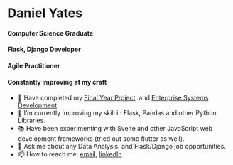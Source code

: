 # Daniel Yates
#### Computer Science Graduate
#### Flask, Django Developer
#### Agile Practitioner

#### Constantly improving at my craft

- 🔭 Have completed my [Final Year Project](https://github.com/yatesytea/dspFlask), and [Enterprise Systems Development](https://github.com/YatesyTea/esd8SmartCare)
- 🌱 I’m currently improving my skill in Flask, Pandas and other Python Libraries.
- 📚 Have been experimenting with Svelte and other JavaScript web development frameworks (tried out some flutter as well).
- 💬 Ask me about any Data Analysis, and Flask/Django job opportunities.
- 📫 How to reach me: [email](mailto:danyates1997@googlemail.com), [linkedIn](https://www.linkedin.com/in/yatesytea/)
